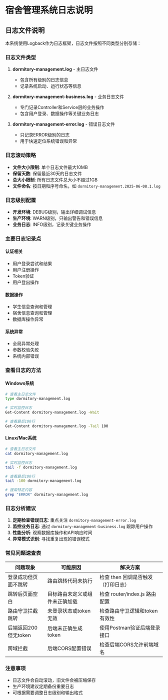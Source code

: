 # 宿舍管理系统日志说明

## 日志文件说明

本系统使用Logback作为日志框架，日志文件按照不同类型分别存储：

### 日志文件类型

1. **dormitory-management.log** - 主日志文件
   - 包含所有级别的日志信息
   - 记录系统启动、运行状态等信息

2. **dormitory-management-business.log** - 业务日志文件
   - 专门记录Controller和Service层的业务操作
   - 包含用户登录、数据操作等关键业务日志

3. **dormitory-management-error.log** - 错误日志文件
   - 只记录ERROR级别的日志
   - 用于快速定位系统错误和异常

### 日志滚动策略

- **文件大小限制**: 单个日志文件最大10MB
- **保留天数**: 保留最近30天的日志文件
- **总大小限制**: 所有日志文件总大小不超过1GB
- **文件命名**: 按日期和序号命名，如 `dormitory-management.2025-06-08.1.log`

### 日志级别配置

- **开发环境**: DEBUG级别，输出详细调试信息
- **生产环境**: WARN级别，只输出警告和错误信息
- **业务日志**: INFO级别，记录关键业务操作

### 主要日志记录点

#### 认证相关
- 用户登录尝试和结果
- 用户注册操作
- Token验证
- 用户登出操作

#### 数据操作
- 学生信息查询和管理
- 宿舍信息查询和管理
- 数据库操作异常

#### 系统异常
- 全局异常处理
- 参数校验失败
- 系统内部错误

### 查看日志的方法

#### Windows系统
```bash
# 查看主日志文件
type dormitory-management.log

# 实时监控日志
Get-Content dormitory-management.log -Wait

# 查看最后100行
Get-Content dormitory-management.log -Tail 100
```

#### Linux/Mac系统
```bash
# 查看主日志文件
cat dormitory-management.log

# 实时监控日志
tail -f dormitory-management.log

# 查看最后100行
tail -100 dormitory-management.log

# 搜索特定内容
grep "ERROR" dormitory-management.log
```

### 日志分析建议

1. **定期检查错误日志**: 重点关注 `dormitory-management-error.log`
2. **监控业务日志**: 通过 `dormitory-management-business.log` 跟踪用户操作
3. **性能分析**: 观察数据库操作和API响应时间
4. **异常模式识别**: 寻找重复出现的错误模式

### 常见问题速查表

| 问题现象 | 可能原因 | 解决方案 |
|---------|---------|----------|
| 登录成功但页面不跳转 | 路由跳转代码未执行 | 检查 then 回调是否触发（打印日志） |
| 跳转后页面空白 | 目标路由未定义或组件未正确加载 | 检查 router/index.js 路由配置 |
| 路由守卫拦截跳转 | 未登录状态或token无效 | 检查路由守卫逻辑和token有效性 |
| 后端返回200但无token | 后端未正确生成token | 使用Postman验证后端登录接口 |
| 跨域拦截 | 后端CORS配置错误 | 检查后端CORS允许前端域名 |

### 注意事项

- 日志文件会自动滚动，旧文件会被压缩保存
- 生产环境建议定期备份重要日志
- 可根据需要调整日志级别和输出格式